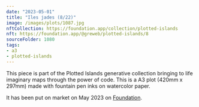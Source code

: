 ```yaml
---
date: "2023-05-01"
title: "Iles jades (8/22)"
image: /images/plots/1087.jpg
nftCollection: https://foundation.app/collection/plotted-islands
nft: https://foundation.app/@greweb/plotted-islands/8
sourceFolder: 1080
tags:
- a3
- plotted-islands
---
```


This piece is part of the Plotted Islands generative collection bringing to life imaginary maps through the power of code. This is a A3 plot (420mm x 297mm) made with fountain pen inks on watercolor paper.

It has been put on market on May 2023 on [Foundation](https://foundation.app/@greweb/plotted-islands/8).